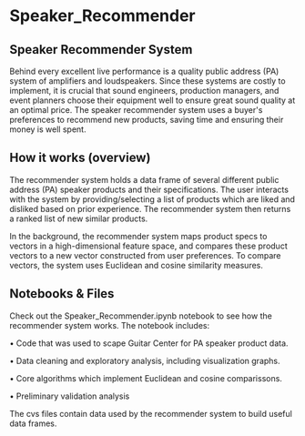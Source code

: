 # Speaker_Recommender
## Speaker Recommender System

Behind every excellent live performance is a quality public address (PA) system of amplifiers and loudspeakers.
Since these systems are costly to implement, it is crucial that sound engineers, production managers, and event planners choose their equipment well to ensure great sound quality at an optimal price. The speaker recommender system uses a buyer's
preferences to recommend new products, saving time and ensuring their money is well spent. 

## How it works (overview)

The recommender system holds a data frame of several different public address (PA) speaker products and their specifications. 
The user interacts with the system by providing/selecting a list of products which are liked and disliked based on prior experience. The recommender system then returns a ranked list of new similar products. 

In the background, the recommender system maps product specs to vectors in a high-dimensional feature space,
and compares these product vectors to a new vector constructed from user preferences. To compare vectors, the system uses Euclidean and cosine similarity measures. 

## Notebooks & Files

Check out the Speaker_Recommender.ipynb notebook to see how the recommender system works. 
The notebook includes:  

• Code that was used to scape Guitar Center for PA speaker product data.

• Data cleaning and exploratory analysis, including visualization graphs.

• Core algorithms which implement Euclidean and cosine comparissons.

• Preliminary validation analysis

The cvs files contain data used by the recommender system to build useful data frames. 
